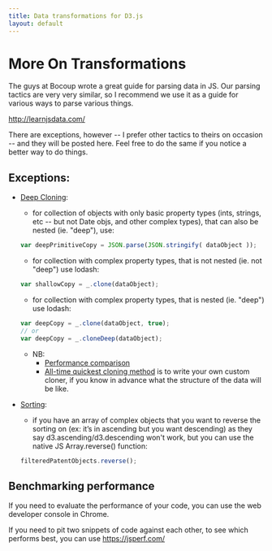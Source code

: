 ```yaml
---
title: Data transformations for D3.js
layout: default
---
```


<h1 class="title">More On Transformations</h1>

The guys at Bocoup wrote a great guide for parsing data in JS. Our parsing tactics are very very similar, so I recommend we use it as a guide for various ways to parse various things.

http://learnjsdata.com/

There are exceptions, however -- I prefer other tactics to theirs on occasion -- and they will be posted here. Feel free to do the same if you notice a better way to do things.

## Exceptions:
- [Deep Cloning](http://learnjsdata.com/iterate_data.html):
	- for collection of objects with only basic property types (ints, strings, etc -- but not Date objs, and other complex types), that can also be nested (ie. "deep"), use:

	```javascript
	var deepPrimitiveCopy = JSON.parse(JSON.stringify( dataObject ));
	```

	- for collection with complex property types, that is not nested (ie. not "deep") use lodash:

	```javascript
	var shallowCopy = _.clone(dataObject);
	```

	- for collection with complex property types, that is nested (ie. "deep") use lodash:

	```javascript
	var deepCopy = _.clone(dataObject, true);
	// or
	var deepCopy = _.cloneDeep(dataObject);
	```

	- NB:
		- [Performance comparison](https://jsperf.com/lodash-copy-vs-json-stringify-parse)
		- [All-time quickest cloning method](http://stackoverflow.com/a/5344074/2543345) is to write your own custom cloner, if you know in advance what the structure of the data will be like.

- [Sorting](http://learnjsdata.com/iterate_data.html):
	- if you have an array of complex objects that you want to reverse the sorting on (ex: it’s in ascending but you want descending) as they say d3.ascending/d3.descending won't work, but you can use the native JS Array.reverse() function:

	```javascript
	filteredPatentObjects.reverse();
	```

## Benchmarking performance

If you need to evaluate the performance of your code, you can use the web developer console in Chrome.

If you need to pit two snippets of code against each other, to see which performs best, you can use https://jsperf.com/
